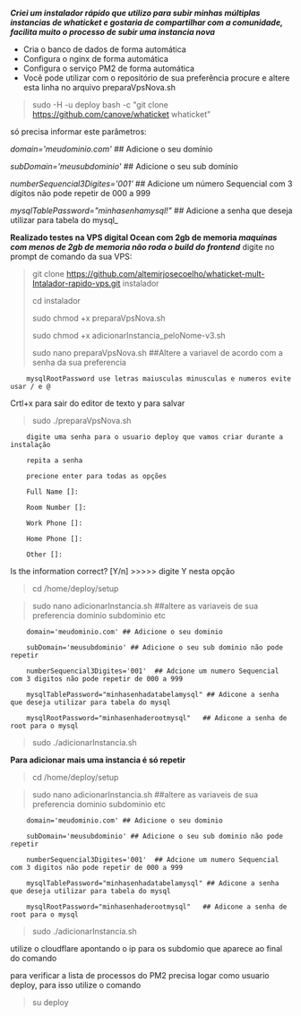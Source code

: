 ***Criei um instalador rápido que utilizo para subir minhas múltiplas instancias de whaticket e gostaria de compartilhar com a comunidade, facilita muito o processo de subir uma instancia nova***
- Cria o banco de dados de forma automática
- Configura o nginx de forma automática
- Configura o serviço PM2 de forma automática
- Você pode utilizar com o repositório de sua preferência procure e altere esta linha no arquivo preparaVpsNova.sh 
>sudo -H -u deploy bash -c "git clone https://github.com/canove/whaticket whaticket"

só precisa informar este parâmetros:

_domain='meudominio.com'_ ## Adicione o seu domínio

_subDomain='meusubdominio'_ ## Adicione o seu sub domínio 

_numberSequencial3Digites='001'_  ## Adicione um número Sequencial com 3 dígitos não pode repetir de 000 a 999

_mysqlTablePassword="minhasenhamysql!"_ ## Adicione a senha que deseja utilizar para tabela do mysql_

**Realizado testes na VPS digital Ocean com 2gb de memoria _maquinas com menos de 2gb de memoria não roda o build do frontend_**
        digite no prompt de comando da sua VPS:

> git clone https://github.com/altemirjosecoelho/whaticket-mult-Intalador-rapido-vps.git instalador
> 
> cd instalador
> 
> sudo chmod +x preparaVpsNova.sh
> 
> sudo chmod +x  adicionarInstancia_peloNome-v3.sh
> 
> sudo nano preparaVpsNova.sh  ##Altere a variavel de acordo com a senha da sua preferencia 
        
        mysqlRootPassword use letras maiusculas minusculas e numeros evite usar / e @

Crtl+x para sair do editor de texto y para salvar

>sudo ./preparaVpsNova.sh
 
        digite uma senha para o usuario deploy que vamos criar durante a instalação
        
        repita a senha
        
        precione enter para todas as opções
        
        Full Name []:
        
        Room Number []:
        
        Work Phone []:
        
        Home Phone []:
        
        Other []:

Is the information correct? [Y/n] >>>>> digite Y nesta opção

>cd /home/deploy/setup

>sudo nano adicionarInstancia.sh      ##altere as variaveis de sua preferencia dominio subdominio etc

        domain='meudominio.com' ## Adicione o seu dominio
        
        subDomain='meusubdominio' ## Adicione o seu sub dominio não pode repetir 
        
        numberSequencial3Digites='001'  ## Adcione um numero Sequencial com 3 digitos não pode repetir de 000 a 999
        
        mysqlTablePassword="minhasenhadatabelamysql" ## Adicone a senha que deseja utilizar para tabela do mysql
        
        mysqlRootPassword="minhasenhaderootmysql"	## Adicone a senha de root para o mysql 

>sudo ./adicionarInstancia.sh

**Para adicionar mais uma instancia é só repetir**

>cd /home/deploy/setup

>sudo nano adicionarInstancia.sh      ##altere as variaveis de sua preferencia dominio subdominio etc

        domain='meudominio.com' ## Adicione o seu dominio
        
        subDomain='meusubdominio' ## Adicione o seu sub dominio não pode repetir 
        
        numberSequencial3Digites='001'  ## Adcione um numero Sequencial com 3 digitos não pode repetir de 000 a 999
        
        mysqlTablePassword="minhasenhadatabelamysql" ## Adicone a senha que deseja utilizar para tabela do mysql
        
        mysqlRootPassword="minhasenhaderootmysql"	## Adicone a senha de root para o mysql 

>sudo ./adicionarInstancia.sh


utilize o cloudflare apontando o ip para os subdomio que aparece ao final do comando

para verificar a lista de processos do PM2 precisa logar como usuario deploy, para isso utilize o comando 

> su deploy
